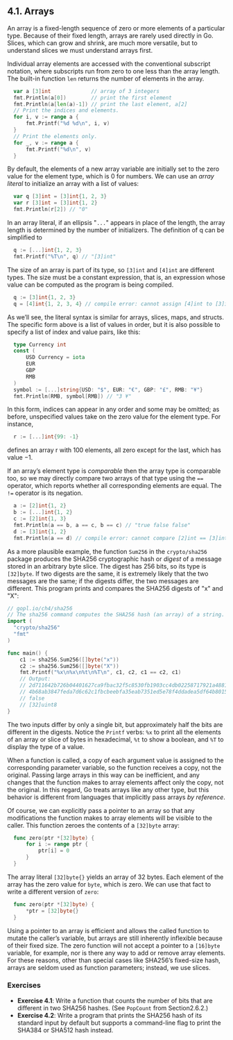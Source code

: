 ## 4.1. Arrays 

An array is a fixed-length sequence of zero or more elements of a particular type. Because of their fixed length, arrays are rarely used directly in Go. Slices, which can grow and shrink, are much more versatile, but to understand slices we must understand arrays first.

Individual array elements are accessed with the conventional subscript notation, where subscripts run from zero to one less than the array length. The built-in function `len` returns the number of elements in the array.
```go
  var a [3]int             // array of 3 integers
  fmt.Println(a[0])        // print the first element
  fmt.Println(a[len(a)-1]) // print the last element, a[2]
  // Print the indices and elements.
  for i, v := range a {
      fmt.Printf("%d %d\n", i, v)
  }
  // Print the elements only.
  for _, v := range a {
      fmt.Printf("%d\n", v)
  }
```

By default, the elements of a new array variable are initially set to the zero value for the element type, which is 0 for numbers. We can use an *array literal* to initialize an array with a list of values:
```go
  var q [3]int = [3]int{1, 2, 3}
  var r [3]int = [3]int{1, 2}
  fmt.Println(r[2]) // "0"
```

In an array literal, if an ellipsis "`...`" appears in place of the length, the array length is determined by the number of initializers. The definition of q can be simplified to
```go
  q := [...]int{1, 2, 3}
  fmt.Printf("%T\n", q) // "[3]int"
```

The size of an array is part of its type, so `[3]int` and `[4]int` are different types. The size must be a constant expression, that is, an expression whose value can be computed as the program is being compiled.
```go
  q := [3]int{1, 2, 3}
  q = [4]int{1, 2, 3, 4} // compile error: cannot assign [4]int to [3]int
```

As we’ll see, the literal syntax is similar for arrays, slices, maps, and structs. The specific form above is a list of values in order, but it is also possible to specify a list of index and value pairs, like this:
```go
  type Currency int
  const (
      USD Currency = iota
      EUR
      GBP
      RMB
  )
  symbol := [...]string{USD: "$", EUR: "€", GBP: "£", RMB: "¥"} 
  fmt.Println(RMB, symbol[RMB]) // "3 ¥"
```

In this form, indices can appear in any order and some may be omitted; as before, unspecified values take on the zero value for the element type. For instance,
```go
  r := [...]int{99: -1}
```
defines an array r with 100 elements, all zero except for the last, which has value −1.

If an array’s element type is *comparable* then the array type is comparable too, so we may directly compare two arrays of that type using the `==` operator, which reports whether all corresponding elements are equal. The `!=` operator is its negation.
```go
  a := [2]int{1, 2}
  b := [...]int{1, 2}
  c := [2]int{1, 3}
  fmt.Println(a == b, a == c, b == c) // "true false false"
  d := [3]int{1, 2}
  fmt.Println(a == d) // compile error: cannot compare [2]int == [3]int
```

As a more plausible example, the function `Sum256` in the `crypto/sha256` package produces the SHA256 cryptographic hash or *digest* of a message stored in an arbitrary byte slice. The digest has 256 bits, so its type is `[32]byte`. If two digests are the same, it is extremely likely that the two messages are the same; if the digests differ, the two messages are different. This program prints and compares the SHA256 digests of "x" and "X":
```go
// gopl.io/ch4/sha256
// The sha256 command computes the SHA256 hash (an array) of a string.
import (
  "crypto/sha256"
  "fmt"
)

func main() {
	c1 := sha256.Sum256([]byte("x"))
	c2 := sha256.Sum256([]byte("X"))
	fmt.Printf("%x\n%x\n%t\n%T\n", c1, c2, c1 == c2, c1)
	// Output:
	// 2d711642b726b04401627ca9fbac32f5c8530fb1903cc4db02258717921a4881
	// 4b68ab3847feda7d6c62c1fbcbeebfa35eab7351ed5e78f4ddadea5df64b8015
	// false
	// [32]uint8
}
```

The two inputs differ by only a single bit, but approximately half the bits are different in the digests. Notice the `Printf` verbs: `%x` to print all the elements of an array or slice of bytes in hexadecimal, `%t` to show a boolean, and `%T` to display the type of a value.

When a function is called, a copy of each argument value is assigned to the corresponding parameter variable, so the function receives a copy, not the original. Passing large arrays in this way can be inefficient, and any changes that the function makes to array elements affect only the copy, not the original. In this regard, Go treats arrays like any other type, but this behavior is different from languages that implicitly pass arrays *by reference*.

Of course, we can explicitly pass a pointer to an array so that any modifications the function makes to array elements will be visible to the caller. This function zeroes the contents of a `[32]byte` array:
```go
  func zero(ptr *[32]byte) {
      for i := range ptr {
          ptr[i] = 0
      }
  }
```

The array literal `[32]byte{}` yields an array of 32 bytes. Each element of the array has the zero value for `byte`, which is zero. We can use that fact to write a different version of `zero`:
```go
  func zero(ptr *[32]byte) {
      *ptr = [32]byte{}
  }
```

Using a pointer to an array is efficient and allows the called function to mutate the caller’s variable, but arrays are still inherently inflexible because of their fixed size. The zero function will not accept a pointer to a `[16]byte` variable, for example, nor is there any way to add or remove array elements. For these reasons, other than special cases like SHA256’s fixed-size hash, arrays are seldom used as function parameters; instead, we use slices.

### Exercises
- **Exercise 4.1**: Write a function that counts the number of bits that are different in two SHA256 hashes. (See `PopCount` from Section2.6.2.)
- **Exercise 4.2**: Write a program that prints the SHA256 hash of its standard input by default but supports a command-line flag to print the SHA384 or SHA512 hash instead.
